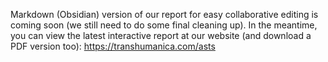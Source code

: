 Markdown (Obsidian) version of our report for easy collaborative editing is coming soon (we still need to do some final cleaning up). In the meantime, you can view the latest interactive report at our website (and download a PDF version too): https://transhumanica.com/asts
